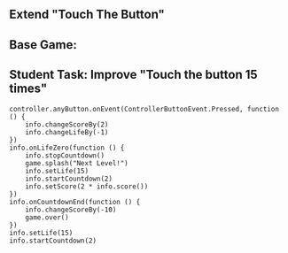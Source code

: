 ## Extend "Touch The Button"

## Base Game:

## Student Task: Improve "Touch the button 15 times"
```blocks
controller.anyButton.onEvent(ControllerButtonEvent.Pressed, function () {
    info.changeScoreBy(2)
    info.changeLifeBy(-1)
})
info.onLifeZero(function () {
    info.stopCountdown()
    game.splash("Next Level!")
    info.setLife(15)
    info.startCountdown(2)
    info.setScore(2 * info.score())
})
info.onCountdownEnd(function () {
    info.changeScoreBy(-10)
    game.over()
})
info.setLife(15)
info.startCountdown(2)
```